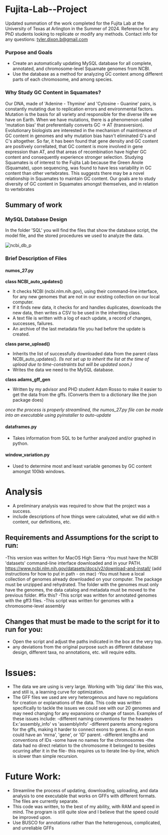# Fujita-Lab--Project
Updated summation of the work completed for the Fujita Lab at the University of Texas at Arlington in the Summer of 2024. Reference for any PhD students looking to replicate or modify any methods.
Contact info for any questions: tyler.dixon.b@gmail.com

### Purpose and Goals
- Create an automatically updating MySQL database for all complete, annotated, and chromosome-level Squamate genomes from NCBI.
- Use the database as a method for analyzing GC content among different parts of each chromosome, and among species.

### Why Study GC Content in Squamates?
Our DNA, made of 'Adenine - Thymine' and 'Cytosine - Guanine' pairs, is constantly mutating due to replication errors and environmental factors. Mutation is the basis for all variety and responsible for the diverse life we have on Earth. When we have mutations, there is a phenomenon called 'mutation bias' that preferentially converts GC -> AT (transversion). Evolutionary biologists are interested in the mechanism of maintinence of GC content in genomes and why mutation bias hasn't eliminated G's and C's altogether. So far, it has been found that gene density and GC content are positively correllated, that GC content is more involved in gene expression than AT, and that areas of recombination have higher GC content and consequently experience stronger selection.
Studying Squamates is of interest to the Fujita Lab because the Green Anole (Squamate), upon sequencing, was found to have less variability in GC content than other vertebrates. This suggests there may be a novel relationship in Squamates to maintain GC content. Our goals are to study diversity of GC content in Squamates amongst themselves, and in relation to vertebrates

## Summary of work
### MySQL Database Design
In the folder 'SQL' you will find the files that show the database script, the model file, and the stored procedures we used to analyze the data. 

![ncbi_db_p](https://github.com/user-attachments/assets/2f869eca-aa7c-4298-a7a7-8c794da172f5)

### Brief Description of Files
#### numos_27.py
**class NCBI_auto_updates()**
- It checks NCBI (ncbi.nlm.nih.gov), using their command-line interface, for any new genomes that are not in our existing collection on our local computer. 
- If it finds new data, it checks for and handles duplicates, downloads the new data, then writes a CSV to be used in the inheriting class.
- A text file is written with a log of each update, a record of changes, successes, failures.
- An archive of the last metadata file you had before the update is created.

**class parse_upload()**
- Inherits the list of successfully downloaded data from the parent class NCBI_auto_updates(). *(Is not set up to inherit the list at the time of upload due to time-constraints but will be updated soon.)*
- Writes the data we need to the MySQL database.

**class adams_gff_gen**
- Written by my advisor and PHD student Adam Rosso to make it easier to get the data from the gffs. (Converts them to a dictionary like the json package does)

*once the process is properly streamlined, the numos_27.py file can be made into an executable using pyinstaller to auto-update*

#### dataframes.py
- Takes information from SQL to be further analyzed and/or graphed in python.

#### window_variation.py
- Used to determine most and least variable genomes by GC content amongst 100kb windows.

# Analysis
- A preliminary analysis was required to show that the project was a success.
- include descriptions of how things were calculated, what we did with n content, our definitions, etc. 












## Requirements and Assumptions for the script to run:
-This version was written for MacOS High Sierra
-You must have the NCBI 'datasets' command-line interface downloaded and in your PATH. https://www.ncbi.nlm.nih.gov/datasets/docs/v2/download-and-install/ (add instructions for how to put in path - on mac)
-You must have a local collection of genomes already downloaded on your computer. The package must be unzipped and rehydrated. The folder with the genomes must only have the genomes, the data catalog and metadata must be moved to the previous folder.  #fix this?
-This script was written for annotated genomes with the gff3 files. 
-This script was written for genomes with a chromosome-level assembly



## Changes that must be made to the script for it to run for you:
- Open the script and adjust the paths indicated in the box at the very top. 
- any deviations from the original purpose such as different database design, different taxa, no annotations, etc. will require edits. 


# Issues:
- The data we are using is very large. Working with 'big data' like this was, and still is, a learning curve for optimization.
- The GFF files we used are very heterogenous and have no regulations for creation or explanations of the data. This code was written specifically to tackle the issues we could see with our 20 genomes and may need changing for any expansions or change of taxon. Examples of these issues include:
  -different naming conventions for the headers Ex:'assembly_info' vs 'assemblyInfo'
  -different parents among regions for the gffs, making it harder to connect exons to genes. Ex: An exon could have an 'mrna', 'gene', or 'ID' parent.
  -different lengths and conventions of IDs
  -some have no names for the chromosomes
  -the data had no direct relation to the chromosome it belonged to besides ocurring after it in the file- this requires us to iterate line-by-line, which is slower than       simple recursion.
  
  
  
  


# Future Work:
- Streamline the process of updating, downloading, uploading, and data analysis to one executable that works on GFFs with different formats. The files are currently separate.
- This code was written, to the best of my ability, with RAM and speed in mind. The program is still quite slow and I believe that the speed could be improved upon.
- Use BUSCO for annotations rather than the heterogenous, complicated, and unreliable GFFs
